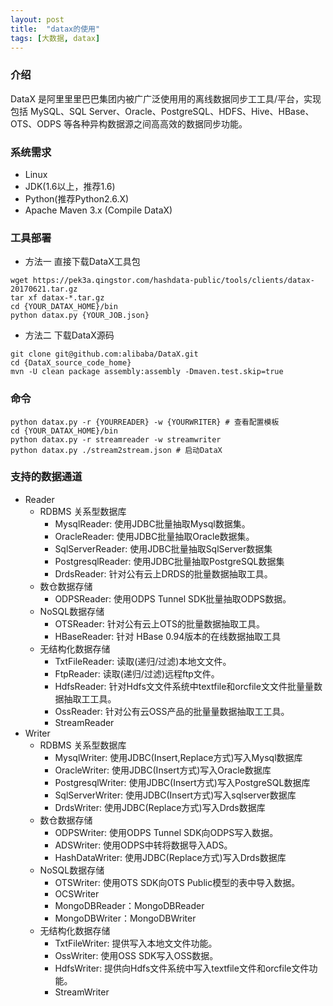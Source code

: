 ```yaml
---
layout: post
title:  "datax的使用"
tags: [大数据, datax]
---
```

### 介绍
DataX 是阿⾥里里巴巴集团内被⼴广泛使⽤用的离线数据同步⼯工具/平台，实现包括 MySQL、SQL Server、Oracle、PostgreSQL、HDFS、Hive、HBase、OTS、ODPS 等各种异构数据源之间⾼高效的数据同步功能。
<!--excerpt-->
### 系统需求
- Linux
- JDK(1.6以上，推荐1.6)
- Python(推荐Python2.6.X)
- Apache Maven 3.x (Compile DataX)

### 工具部署
- 方法一 直接下载DataX工具包
```shell
wget https://pek3a.qingstor.com/hashdata-public/tools/clients/datax-20170621.tar.gz
tar xf datax-*.tar.gz
cd {YOUR_DATAX_HOME}/bin
python datax.py {YOUR_JOB.json}
```
- 方法二 下载DataX源码
```shell
git clone git@github.com:alibaba/DataX.git
cd {DataX_source_code_home}
mvn -U clean package assembly:assembly -Dmaven.test.skip=true
```

### 命令
```shell
python datax.py -r {YOURREADER} -w {YOURWRITER} # 查看配置模板
cd {YOUR_DATAX_HOME}/bin
python datax.py -r streamreader -w streamwriter
python datax.py ./stream2stream.json # 启动DataX
```
### 支持的数据通道
- Reader
    - RDBMS 关系型数据库
        - ​MysqlReader: 使用JDBC批量抽取Mysql数据集。
        - OracleReader: 使用JDBC批量抽取Oracle数据集。
        - SqlServerReader: 使用JDBC批量抽取SqlServer数据集
        - PostgresqlReader: 使用JDBC批量抽取PostgreSQL数据集
        - DrdsReader: 针对公有云上DRDS的批量数据抽取工具。
    - 数仓数据存储
        - ODPSReader: 使用ODPS Tunnel SDK批量抽取ODPS数据。
    - NoSQL数据存储
        - OTSReader: 针对公有云上OTS的批量数据抽取工具。
        - HBaseReader: 针对 HBase 0.94版本的在线数据抽取工具
    - 无结构化数据存储
        - TxtFileReader: 读取(递归/过滤)本地⽂文件。
        - FtpReader: 读取(递归/过滤)远程ftp文件。
        - HdfsReader: 针对Hdfs⽂文件系统中textfile和orcfile⽂文件批量量数据抽取⼯工具。
        - OssReader: 针对公有云OSS产品的批量量数据抽取⼯工具。
        - StreamReader
- Writer
    - RDBMS 关系型数据库
        - MysqlWriter: 使用JDBC(Insert,Replace方式)写入Mysql数据库
        - OracleWriter: 使用JDBC(Insert方式)写入Oracle数据库
        - PostgresqlWriter: 使用JDBC(Insert方式)写入PostgreSQL数据库
        - SqlServerWriter: 使用JDBC(Insert方式)写入sqlserver数据库
        - DrdsWriter: 使用JDBC(Replace方式)写入Drds数据库
    - 数仓数据存储
        - ODPSWriter: 使用ODPS Tunnel SDK向ODPS写入数据。
        - ADSWriter: 使用ODPS中转将数据导入ADS。
        - HashDataWriter: 使用JDBC(Replace方式)写入Drds数据库
    - NoSQL数据存储
        - OTSWriter: 使用OTS SDK向OTS Public模型的表中导入数据。
        - OCSWriter
        - MongoDBReader：MongoDBReader
        - MongoDBWriter：MongoDBWriter
    - 无结构化数据存储
        - TxtFileWriter: 提供写入本地⽂文件功能。
        - OssWriter: 使用OSS SDK写入OSS数据。
        - HdfsWriter: 提供向Hdfs文件系统中写入textfile文件和orcfile文件功能。
        - StreamWriter
